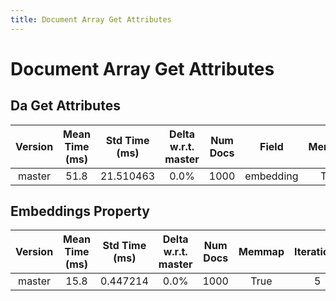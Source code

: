 ```yaml
---
title: Document Array Get Attributes
---
```

# Document Array Get Attributes

## Da Get Attributes

| Version | Mean Time (ms) | Std Time (ms) | Delta w.r.t. master | Num Docs | Field | Memmap | Iterations |
| :---: | :---: | :---: | :---: | :---: | :---: | :---: | :---: |
| master | 51.8 | 21.510463 | 0.0% | 1000 | embedding | True | 5 |
## Embeddings Property

| Version | Mean Time (ms) | Std Time (ms) | Delta w.r.t. master | Num Docs | Memmap | Iterations |
| :---: | :---: | :---: | :---: | :---: | :---: | :---: |
| master | 15.8 | 0.447214 | 0.0% | 1000 | True | 5 |
